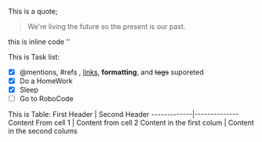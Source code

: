 This is a quote;

> We're living the future so 
> the  present is our past.

this is inline code '<addr>'


This is Task list:
-[x] @mentions, #refs , [links](), **formatting**, and <del>tags</del> suporeted 
-[x] Do a HomeWork
-[x] Sleep
-[ ] Go to RoboCode

This is Table:
First Header | Second Header 
-------------|--------------
Content From cell 1 | Content from cell 2
Content in the first colum | Content in the second colums
